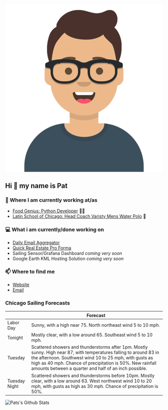 [![Social banner for p-j-falconer](https://raw.githubusercontent.com/P-J-FALCONER/P-J-FALCONER/master/assets/avataaars.svg)](https://patfalconer.com/)
## Hi :wave: my name is Pat

### 💼 Where I am currently working at/as
- [Food Genius: Python Developer](https://getfoodgenius.com/) 🍔🐍
- [Latin School of Chicago: Head Coach Varisty Mens Water Polo](https://www.latinschool.org/) 🤽


### 💻 What i am currently/done working on
 - [Daily Email Aggregator](https://github.com/P-J-FALCONER/dott_daily_mail)
 - [Quick Real Estate Pro Forma](https://github.com/P-J-FALCONER/henry)
 - Sailing Sensor/Grafana Dashboard *coming very soon*
 - Google Earth KML Hosting Solution *coming very soon*

### 📫 Where to find me
 - [Website](https://patfalconer.com/)
 - [Email](mailto:patrick.j.falconer@gmail.com)


### Chicago Sailing Forecasts
|   | Forecast  |
|---|---|
| Labor Day | Sunny, with a high near 75. North northeast wind 5 to 10 mph. |
| Tonight | Mostly clear, with a low around 65. Southeast wind 5 to 10 mph. |
| Tuesday | Scattered showers and thunderstorms after 1pm. Mostly sunny. High near 87, with temperatures falling to around 83 in the afternoon. Southwest wind 10 to 25 mph, with gusts as high as 40 mph. Chance of precipitation is 50%. New rainfall amounts between a quarter and half of an inch possible. |
| Tuesday Night | Scattered showers and thunderstorms before 10pm. Mostly clear, with a low around 63. West northwest wind 10 to 20 mph, with gusts as high as 30 mph. Chance of precipitation is 50%. |

![Pats's Github Stats](https://github-readme-stats.vercel.app/api?username=p-j-falconer&show_icons=true&theme=radical)

